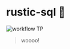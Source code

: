 # rustic-sql 🦀

![workflow TP](https://github.com/gabokatta/rustic-sql/actions/workflows/rust.yml/badge.svg)

> woooo!
